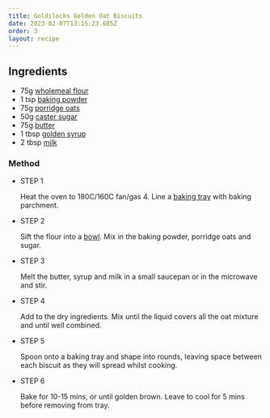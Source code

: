 ```yaml
---
title: Goldilocks Golden Oat Biscuits
date: 2023-02-07T13:15:23.685Z
order: 3
layout: recipe
---
```

## Ingredients

* 75g [wholemeal flour](https://www.bbcgoodfood.com/glossary/flour-glossary)
* 1 tsp [baking powder](https://www.bbcgoodfood.com/glossary/baking-powder-glossary)
* 75g [porridge oats](https://www.bbcgoodfood.com/glossary/oats-glossary)
* 50g [caster sugar](https://www.bbcgoodfood.com/glossary/sugar-glossary)
* 75g [butter](https://www.bbcgoodfood.com/glossary/butter-glossary)
* 1 tbsp [golden syrup](https://www.bbcgoodfood.com/glossary/golden-syrup-glossary)
* 2 tbsp [milk](https://www.bbcgoodfood.com/glossary/milk-glossary)



### Method

* STEP 1

  Heat the oven to 180C/160C fan/gas 4. Line a [baking tray](https://www.bbcgoodfood.com/content/kimberley-wilsons-top-5-baking-trays) with baking parchment.
* STEP 2

  Sift the flour into a [bowl](https://www.bbcgoodfood.com/content/top-five-mixing-bowls). Mix in the baking powder, porridge oats and sugar.
* STEP 3

  Melt the butter, syrup and milk in a small saucepan or in the microwave and stir.
* STEP 4

  Add to the dry ingredients. Mix until the liquid covers all the oat mixture and until well combined.
* STEP 5

  Spoon onto a baking tray and shape into rounds, leaving space between each biscuit as they will spread whilst cooking.
* STEP 6

  Bake for 10-15 mins, or until golden brown. Leave to cool for 5 mins before removing from tray.